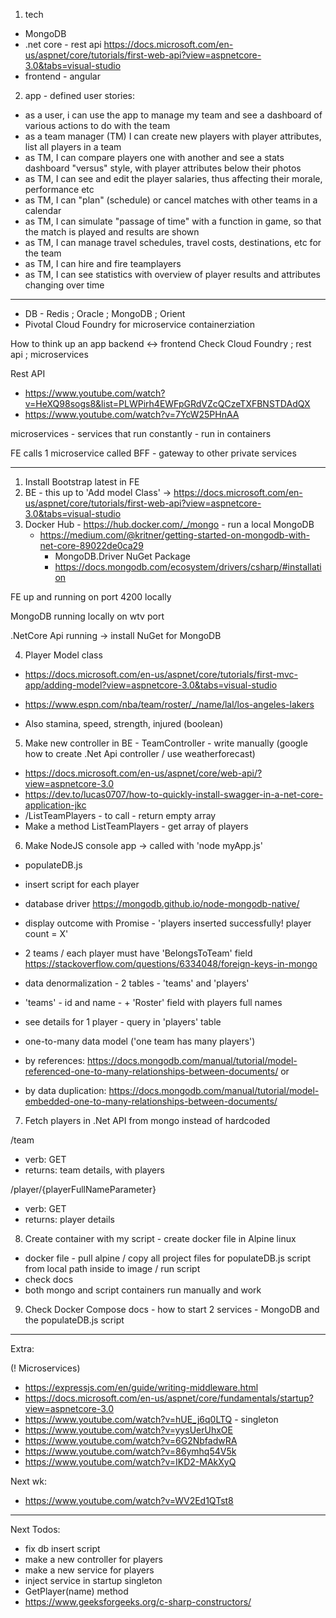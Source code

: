 1. tech

- MongoDB
- .net core - rest api https://docs.microsoft.com/en-us/aspnet/core/tutorials/first-web-api?view=aspnetcore-3.0&tabs=visual-studio
- frontend - angular

2. app - defined user stories:

- as a user, i can use the app to manage my team and see a dashboard of various actions to do with the team
- as a team manager (TM) I can create new players with player attributes, list all players in a team
- as TM, I can compare players one with another and see a stats dashboard "versus" style, with player attributes below their photos
- as TM, I can see and edit the player salaries, thus affecting their morale, performance etc
- as TM, I can "plan" (schedule) or cancel matches with other teams in a calendar
- as TM, I can simulate "passage of time" with a function in game, so that the match is played and results are shown
- as TM, I can manage travel schedules, travel costs, destinations, etc for the team
- as TM, I can hire and fire teamplayers
- as TM, I can see statistics with overview of player results and attributes changing over time

---

- DB - Redis ; Oracle ; MongoDB ; Orient
- Pivotal Cloud Foundry for microservice containerziation

How to think up an app backend <-> frontend
Check Cloud Foundry ; rest api ; microservices

Rest API

- https://www.youtube.com/watch?v=HeXQ98sogs8&list=PLWPirh4EWFpGRdVZcQCzeTXFBNSTDAdQX
- https://www.youtube.com/watch?v=7YcW25PHnAA

microservices - services that run constantly - run in containers

FE calls 1 microservice called BFF - gateway to other private services

---

1. Install Bootstrap latest in FE
2. BE - this up to 'Add model Class' -> https://docs.microsoft.com/en-us/aspnet/core/tutorials/first-web-api?view=aspnetcore-3.0&tabs=visual-studio
3. Docker Hub - https://hub.docker.com/_/mongo - run a local MongoDB
   - https://medium.com/@kritner/getting-started-on-mongodb-with-net-core-89022de0ca29
     - MongoDB.Driver NuGet Package
     - https://docs.mongodb.com/ecosystem/drivers/csharp/#installation

FE up and running on port 4200 locally

MongoDB running locally on wtv port

.NetCore Api running -> install NuGet for MongoDB

4. Player Model class

- https://docs.microsoft.com/en-us/aspnet/core/tutorials/first-mvc-app/adding-model?view=aspnetcore-3.0&tabs=visual-studio

- https://www.espn.com/nba/team/roster/_/name/lal/los-angeles-lakers

- Also stamina, speed, strength, injured (boolean)

5. Make new controller in BE - TeamController - write manually (google how to create .Net Api controller / use weatherforecast)

- https://docs.microsoft.com/en-us/aspnet/core/web-api/?view=aspnetcore-3.0
- https://dev.to/lucas0707/how-to-quickly-install-swagger-in-a-net-core-application-jkc
- /ListTeamPlayers - to call - return empty array
- Make a method ListTeamPlayers - get array of players

6. Make NodeJS console app -> called with 'node myApp.js'

- populateDB.js
- insert script for each player
- database driver https://mongodb.github.io/node-mongodb-native/
- display outcome with Promise - 'players inserted successfully! player count = X'

- 2 teams / each player must have 'BelongsToTeam' field https://stackoverflow.com/questions/6334048/foreign-keys-in-mongo
- data denormalization - 2 tables - 'teams' and 'players'
- 'teams' - id and name - + 'Roster' field with players full names
- see details for 1 player - query in 'players' table
- one-to-many data model ('one team has many players')
- by references: https://docs.mongodb.com/manual/tutorial/model-referenced-one-to-many-relationships-between-documents/ or
- by data duplication: https://docs.mongodb.com/manual/tutorial/model-embedded-one-to-many-relationships-between-documents/

7. Fetch players in .Net API from mongo instead of hardcoded

/team

- verb: GET
- returns: team details, with players

/player/{playerFullNameParameter}

- verb: GET
- returns: player details

8. Create container with my script - create docker file in Alpine linux

- docker file - pull alpine / copy all project files for populateDB.js script from local path inside to image / run script
- check docs
- both mongo and script containers run manually and work

9. Check Docker Compose docs - how to start 2 services - MongoDB and the populateDB.js script

---

Extra:

(! Microservices)

- https://expressjs.com/en/guide/writing-middleware.html
- https://docs.microsoft.com/en-us/aspnet/core/fundamentals/startup?view=aspnetcore-3.0
- https://www.youtube.com/watch?v=hUE_j6q0LTQ - singleton
- https://www.youtube.com/watch?v=yysUerUhxOE
- https://www.youtube.com/watch?v=6G2NbfadwRA
- https://www.youtube.com/watch?v=86ymhq54V5k
- https://www.youtube.com/watch?v=IKD2-MAkXyQ

Next wk:

- https://www.youtube.com/watch?v=WV2Ed1QTst8

---

Next Todos:

- fix db insert script
- make a new controller for players
- make a new service for players
- inject service in startup singleton
- GetPlayer(name) method
- https://www.geeksforgeeks.org/c-sharp-constructors/
